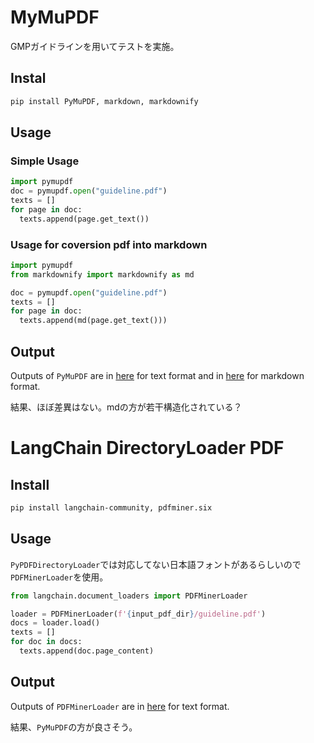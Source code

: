 
# MyMuPDF
GMPガイドラインを用いてテストを実施。
## Instal
```sh
pip install PyMuPDF, markdown, markdownify
```
## Usage
### Simple Usage
```python
import pymupdf
doc = pymupdf.open("guideline.pdf")
texts = []
for page in doc:
  texts.append(page.get_text())
```
### Usage for coversion pdf into markdown
```python
import pymupdf
from markdownify import markdownify as md

doc = pymupdf.open("guideline.pdf")
texts = []
for page in doc:
  texts.append(md(page.get_text()))
```
## Output
Outputs of `PyMuPDF` are in [here](./output/pymupdf_text.txt) for text format and in [here](./output/pymupf_markdown.md) for markdown format.

結果、ほぼ差異はない。mdの方が若干構造化されている？

# LangChain  DirectoryLoader PDF
## Install
```sh
pip install langchain-community, pdfminer.six
```
## Usage
`PyPDFDirectoryLoader`では対応してない日本語フォントがあるらしいので`PDFMinerLoader`を使用。
```python
from langchain.document_loaders import PDFMinerLoader

loader = PDFMinerLoader(f'{input_pdf_dir}/guideline.pdf')
docs = loader.load()
texts = []
for doc in docs:
  texts.append(doc.page_content)
```
## Output
Outputs of `PDFMinerLoader` are in [here](./output/langchain_loader.txt) for text format.

結果、`PyMuPDF`の方が良さそう。